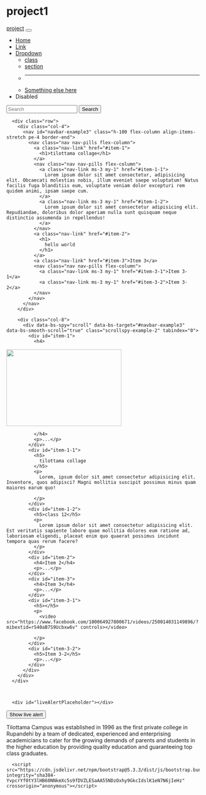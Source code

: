 # project1
<html lang="en">
<head><link href="https://cdn.jsdelivr.net/npm/bootstrap@5.3.3/dist/css/bootstrap.min.css" rel="stylesheet" integrity="sha384-QWTKZyjpPEjISv5WaRU9OFeRpok6YctnYmDr5pNlyT2bRjXh0JMhjY6hW+ALEwIH" crossorigin="anonymous">
    
<link rel="stylesheet" href="./project.css">
    <meta charset="UTF-8">
    <meta name="viewport" content="width=device-width, initial-scale=1.0">
    <title>Document</title>
</head>
<body>
    <nav class="navbar navbar-expand-lg bg-body-tertiary">
        <div class="container-fluid">
          <a class="navbar-brand" href="#">project</a>
          <button class="navbar-toggler" type="button" data-bs-toggle="collapse" data-bs-target="#navbarSupportedContent" aria-controls="navbarSupportedContent" aria-expanded="false" aria-label="Toggle navigation">
            <span class="navbar-toggler-icon"></span>
          </button>
          <div class="collapse navbar-collapse" id="navbarSupportedContent">
            <ul class="navbar-nav me-auto mb-2 mb-lg-0">
              <li class="nav-item">
                <a class="nav-link active" aria-current="page" href="#">Home</a>
              </li>
              <li class="nav-item">
                <a class="nav-link" href="#">Link</a>
              </li>
              <li class="nav-item dropdown">
                <a class="nav-link dropdown-toggle" href="#" role="button" data-bs-toggle="dropdown" aria-expanded="false">
                  Dropdown
                </a>
                <ul class="dropdown-menu">
                  <li><a class="dropdown-item" href="#">class</a></li>
                  <li><a class="dropdown-item" href="#">section</a></li>
                  <li><hr class="dropdown-divider"></li>
                  <li><a class="dropdown-item" href="#">Something else here</a></li>
                </ul>
              </li>
              <li class="nav-item">
                <a class="nav-link disabled" aria-disabled="true">Disabled</a>
              </li>
            </ul>
            <form class="d-flex" role="search">
              <input class="form-control me-2" type="search" placeholder="Search" aria-label="Search">
              <button class="btn btn-outline-success" type="submit">Search</button>
            </form>
          </div>
        </div>
      </nav>

      



      

      <div class="row">
        <div class="col-4">
          <nav id="navbar-example3" class="h-100 flex-column align-items-stretch pe-4 border-end">
            <nav class="nav nav-pills flex-column">
              <a class="nav-link" href="#item-1">
                <h1>tilottama collage</h1>
              </a>
              <nav class="nav nav-pills flex-column">
                <a class="nav-link ms-3 my-1" href="#item-1-1">
                  Lorem ipsum dolor sit amet consectetur, adipisicing elit. Obcaecati molestias nobis, illum eveniet saepe voluptatum! Natus facilis fuga blanditiis eum, voluptate veniam dolor excepturi rem quidem animi, ipsam saepe cum.
                </a>
                <a class="nav-link ms-3 my-1" href="#item-1-2">
                  Lorem ipsum dolor sit amet consectetur adipisicing elit. Repudiandae, doloribus dolor aperiam nulla sunt quisquam neque distinctio assumenda in repellendus!
                </a>
              </nav>
              <a class="nav-link" href="#item-2">
                <h1>
                  hello world
                </h1>
              </a>
              <a class="nav-link" href="#item-3">Item 3</a>
              <nav class="nav nav-pills flex-column">
                <a class="nav-link ms-3 my-1" href="#item-3-1">Item 3-1</a>
                <a class="nav-link ms-3 my-1" href="#item-3-2">Item 3-2</a>
              </nav>
            </nav>
          </nav>
        </div>
      
        <div class="col-8">
          <div data-bs-spy="scroll" data-bs-target="#navbar-example3" data-bs-smooth-scroll="true" class="scrollspy-example-2" tabindex="0">
            <div id="item-1">
              <h4>
<img src="https://lh3.googleusercontent.com/p/AF1QipPSchzb1-5cRGL4PzKfxum7SaHD7vKf_3bJZkz0=s1360-w1360-h1020" height="200" width="300">


              </h4>
              <p>...</p>
            </div>
            <div id="item-1-1">
              <h5>
                tilottama collage
              </h5>
              <p>
                Lorem, ipsum dolor sit amet consectetur adipisicing elit. Inventore, quos adipisci? Magni mollitia suscipit possimus minus quam maiores earum quo!

              </p>
            </div>
            <div id="item-1-2">
              <h5>class 12</h5>
              <p>
                Lorem ipsum dolor sit amet consectetur adipisicing elit. Est veritatis sapiente labore quae mollitia dolores eum ratione ad, laboriosam eligendi, placeat enim quo quaerat possimus incidunt tempora quas rerum facere?
              </p>
            </div>
            <div id="item-2">
              <h4>Item 2</h4>
              <p>...</p>
            </div>
            <div id="item-3">
              <h4>Item 3</h4>
              <p>...</p>
            </div>
            <div id="item-3-1">
              <h5></h5>
              <p>
                <video src="https://www.facebook.com/100064927800671/videos/250014031149896/?mibextid=rS40aB7S9Ucbxw6v" controls></video>
            
              </p>
            </div>
            <div id="item-3-2">
              <h5>Item 3-2</h5>
              <p>...</p>
            </div>
          </div>
        </div>
      </div>

     

      <div id="liveAlertPlaceholder"></div>
<button type="button" class="btn btn-primary" id="liveAlertBtn">Show live alert</button>
<script src="project.js"></script>


<div class="card-footer bg-transparent border-success">
    <P>
  Tilottama Campus was established in 1996 as the first private college in Rupandehi by a team of dedicated, experienced and enterprising academicians to cater for the growing demands of parents and students in the higher education by providing quality education and guaranteeing top class graduates.
    </P>
</div>

     
      <script src="https://cdn.jsdelivr.net/npm/bootstrap@5.3.3/dist/js/bootstrap.bundle.min.js" integrity="sha384-YvpcrYf0tY3lHB60NNkmXc5s9fDVZLESaAA55NDzOxhy9GkcIdslK1eN7N6jIeHz" crossorigin="anonymous"></script>   
</body>

</html>
